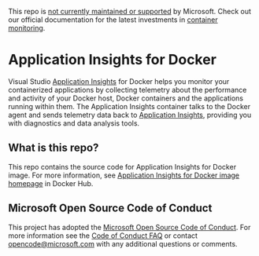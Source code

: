 This repo is [not currently maintained or supported](https://docs.microsoft.com/en-us/azure/azure-monitor/app/docker) by Microsoft. Check out our official documentation for the latest investments in [container monitoring](https://docs.microsoft.com/en-us/azure/azure-monitor/insights/container-insights-overview).

Application Insights for Docker
===============================

Visual Studio [Application Insights][appinsights-overview] for Docker helps you monitor your containerized applications by collecting telemetry about the performance and activity of your Docker host, Docker containers and the applications running within them.
The Application Insights container talks to the Docker agent and sends telemetry data back to [Application Insights][appinsights-home], providing you with diagnostics and data analysis tools.

## What is this repo?

This repo contains the source code for Application Insights for Docker image.
For more information, see [Application Insights for Docker image homepage][appinsights-docker-image] in Docker Hub.


## Microsoft Open Source Code of Conduct



This project has adopted the [Microsoft Open Source Code of Conduct](https://opensource.microsoft.com/codeofconduct/). For more information see the [Code of Conduct FAQ](https://opensource.microsoft.com/codeofconduct/faq/) or contact [opencode@microsoft.com](mailto:opencode@microsoft.com) with any additional questions or comments.

[appinsights-home]: https://azure.microsoft.com/en-us/services/application-insights/
[appinsights-overview]: https://azure.microsoft.com/en-us/documentation/articles/app-insights-overview/
[appinsights-docker-image]: https://hub.docker.com/r/microsoft/applicationinsights/
